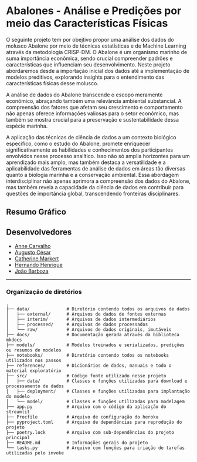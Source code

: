 # Abalones - Análise e Predições por meio das Características Físicas

O seguinte projeto tem por obejtivo propor uma análise dos dados do molusco Abalone por meio de técnicas estatísticas e de Machine Learning através da metodologia CRISP-DM. O Abalone é um organismo marinho de suma importância econômica, sendo crucial compreender padrões e características que influenciam seu desenvolvimento. Neste projeto abordaremos desde a importação inicial dos dados até a implementação de modelos preditivos, explorando insights para o entendimento das características físicas desse molusco.

A análise de dados do Abalone transcende o escopo meramente econômico, abraçando também uma relevância ambiental substancial. A compreensão dos fatores que afetam seu crescimento e comportamento não apenas oferece informações valiosas para o setor econômico, mas também se mostra crucial para a preservação e sustentabilidade dessa espécie marinha.

A aplicação das técnicas de ciência de dados a um contexto biológico específico, como o estudo do Abalone, promete enriquecer significativamente as habilidades e conhecimentos dos participantes envolvidos nesse processo analítico. Isso não só amplia horizontes para um aprendizado mais amplo, mas também destaca a versatilidade e a aplicabilidade das ferramentas de análise de dados em áreas tão diversas quanto a biologia marinha e a conservação ambiental. Essa abordagem interdisciplinar não apenas aprimora a compreensão dos dados do Abalone, mas também revela a capacidade da ciência de dados em contribuir para questões de importância global, transcendendo fronteiras disciplinares.


## Resumo Gráfico

    

## Desenvolvedores

 - [Anne Carvalho](github.com/annecarv)
 - [Augusto César](github.com/augustces)
 - [Catherine Markert](github.com/cathmarkert)
 - [Hernando Henrique](github.com/hernandohas)
 - [João Barboza](https://github.com/joaovcbarboza)

---

### Organização de diretórios


```
.
├── data/              # Diretório contendo todos os arquivos de dados
│   ├── external/      # Arquivos de dados de fontes externas
│   ├── interim/       # Arquivos de dados intermediários
│   ├── processed/     # Arquivos de dados processados
│   └── raw/           # Arquivos de dados originais, imutáveis
├── docs/              # Documentação gerada através da biblioteca mkdocs
├── models/            # Modelos treinados e serializados, predições ou resumos de modelos
├── notebooks/         # Diretório contendo todos os notebooks utilizados nos passos
├── references/        # Dicionários de dados, manuais e todo o material exploratório
├── src/               # Código fonte utilizado nesse projeto
│   ├── data/          # Classes e funções utilizadas para download e processamento de dados
│   ├── deployment/    # Classes e funções utilizadas para implantação do modelo
│   └── model/         # Classes e funções utilizadas para modelagem
├── app.py             # Arquivo com o código da aplicação do streamlit
├── Procfile           # Arquivo de configuração do heroku
├── pyproject.toml     # Arquivo de dependências para reprodução do projeto
├── poetry.lock        # Arquivo com sub-dependências do projeto principal
├── README.md          # Informações gerais do projeto
└── tasks.py           # Arquivo com funções para criação de tarefas utilizadas pelo invoke

```